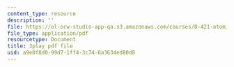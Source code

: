 ```yaml
---
content_type: resource
description: ''
file: https://ol-ocw-studio-app-qa.s3.amazonaws.com/courses/8-421-atomic-and-optical-physics-i-spring-2014/a9e0f8d099d71ff43c746a3634ed80d8_vkka1O2H5h4.pdf
file_type: application/pdf
resourcetype: Document
title: 3play pdf file
uid: a9e0f8d0-99d7-1ff4-3c74-6a3634ed80d8
---
```

